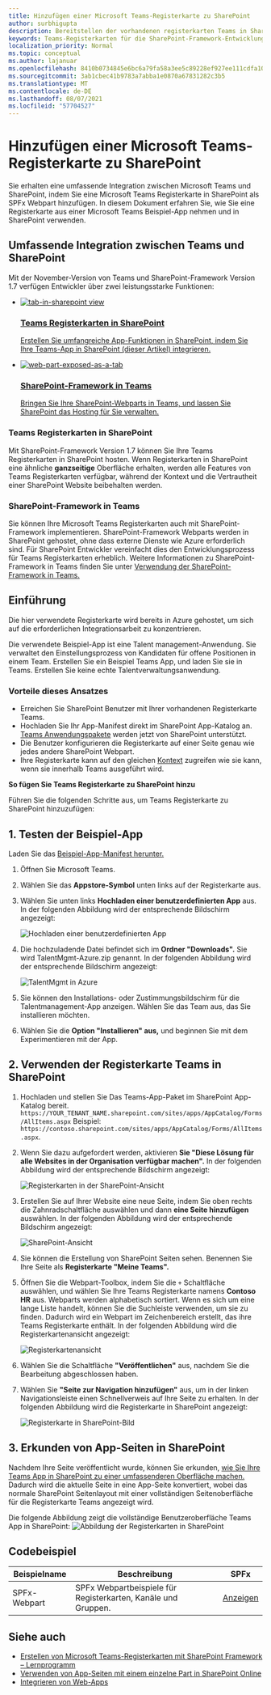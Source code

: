 ```yaml
---
title: Hinzufügen einer Microsoft Teams-Registerkarte zu SharePoint
author: surbhigupta
description: Bereitstellen der vorhandenen registerkarten Teams in SharePoint als SharePoint-Framework-Webpart.
keywords: Teams-Registerkarten für die SharePoint-Framework-Entwicklung
localization_priority: Normal
ms.topic: conceptual
ms.author: lajanuar
ms.openlocfilehash: 8410b0734845e6bc6a79fa58a3ee5c89228ef927ee111cdfa10285daff4c062f
ms.sourcegitcommit: 3ab1cbec41b9783a7abba1e0870a67831282c3b5
ms.translationtype: MT
ms.contentlocale: de-DE
ms.lasthandoff: 08/07/2021
ms.locfileid: "57704527"
---
```

# <a name="add-teams-tab-to-sharepoint"></a>Hinzufügen einer Microsoft Teams-Registerkarte zu SharePoint 

Sie erhalten eine umfassende Integration zwischen Microsoft Teams und SharePoint, indem Sie eine Microsoft Teams Registerkarte in SharePoint als SPFx Webpart hinzufügen. In diesem Dokument erfahren Sie, wie Sie eine Registerkarte aus einer Microsoft Teams Beispiel-App nehmen und in SharePoint verwenden. 

## <a name="rich-integration-between-teams-and-sharepoint"></a>Umfassende Integration zwischen Teams und SharePoint

Mit der November-Version von Teams und SharePoint-Framework Version 1.7 verfügen Entwickler über zwei leistungsstarke Funktionen:

<ul  class="panelContent cardsC">
<li>
    <a href="#introduction">
        <div class="cardSize">
            <div class="cardPadding">
                <div class="card">
                    <div class="cardImageOuter">
                        <div class="cardImage bgdAccent1">
                            <img src="~/assets/images/tabs/tabs-in-sharepoint/image084.png" alt="tab-in-sharepoint view"/>
                        </div>
                    </div>
                    <div class="cardText">
                        <h3>Teams Registerkarten in SharePoint</h3>
                        <p>Erstellen Sie umfangreiche App-Funktionen in SharePoint, indem Sie Ihre Teams-App in SharePoint (dieser Artikel) integrieren.</p>
                    </div>
                </div>
            </div>
        </div>
    </a>
</li>
<li>
    <a href="/sharepoint/dev/spfx/web-parts/get-started/using-web-part-as-ms-teams-tab">
        <div class="cardSize">
            <div class="cardPadding">
                <div class="card">
                    <div class="cardImageOuter">
                        <div class="cardImage bgdAccent1">
                            <img src="~/assets/images/tabs/tabs-in-sharepoint/SharePoint-web-part-exposed-as-a-Tab-in-Microsoft-Teams.png" alt="web-part-exposed-as-a-tab" />
                        </div>
                    </div>
                    <div class="cardText">
                        <h3>SharePoint-Framework in Teams</h3>
                        <p>Bringen Sie Ihre SharePoint-Webparts in Teams, und lassen Sie SharePoint das Hosting für Sie verwalten.</p>
                    </div>
                </div>
            </div>
        </div>
    </a>
</li>
</ul>

### <a name="teams-tabs-in-sharepoint"></a>Teams Registerkarten in SharePoint

Mit SharePoint-Framework Version 1.7 können Sie Ihre Teams Registerkarten in SharePoint hosten. Wenn Registerkarten in SharePoint eine ähnliche **ganzseitige** Oberfläche erhalten, werden alle Features von Teams Registerkarten verfügbar, während der Kontext und die Vertrautheit einer SharePoint Website beibehalten werden.

### <a name="sharepoint-framework-in-teams"></a>SharePoint-Framework in Teams

Sie können Ihre Microsoft Teams Registerkarten auch mit SharePoint-Framework implementieren. SharePoint-Framework Webparts werden in SharePoint gehostet, ohne dass externe Dienste wie Azure erforderlich sind. Für SharePoint Entwickler vereinfacht dies den Entwicklungsprozess für Teams Registerkarten erheblich. Weitere Informationen zu SharePoint-Framework in Teams finden Sie unter [Verwendung der SharePoint-Framework in Teams.](/sharepoint/dev/spfx/web-parts/get-started/using-web-part-as-ms-teams-tab)

## <a name="introduction"></a>Einführung

Die hier verwendete Registerkarte wird bereits in Azure gehostet, um sich auf die erforderlichen Integrationsarbeit zu konzentrieren.

Die verwendete Beispiel-App ist eine Talent management-Anwendung. Sie verwaltet den Einstellungsprozess von Kandidaten für offene Positionen in einem Team. Erstellen Sie ein Beispiel Teams App, und laden Sie sie in Teams. Erstellen Sie keine echte Talentverwaltungsanwendung.

### <a name="benefits-of-this-approach"></a>Vorteile dieses Ansatzes

* Erreichen Sie SharePoint Benutzer mit Ihrer vorhandenen Registerkarte Teams.
* Hochladen Sie Ihr App-Manifest direkt im SharePoint App-Katalog an. [Teams Anwendungspakete](~/concepts/build-and-test/apps-package.md) werden jetzt von SharePoint unterstützt.
* Die Benutzer konfigurieren die Registerkarte auf einer Seite genau wie jedes andere SharePoint Webpart.
* Ihre Registerkarte kann auf den gleichen [Kontext](~/tabs/how-to/access-teams-context.md) zugreifen wie sie kann, wenn sie innerhalb Teams ausgeführt wird.

**So fügen Sie Teams Registerkarte zu SharePoint hinzu**

Führen Sie die folgenden Schritte aus, um Teams Registerkarte zu SharePoint hinzuzufügen:

## <a name="1-test-the-sample-app"></a>1. Testen der Beispiel-App

Laden Sie das [Beispiel-App-Manifest herunter.](https://github.com/MicrosoftDocs/msteams-docs/raw/master/msteams-platform/assets/downloads/TalentMgmt-Azure.zip)

1. Öffnen Sie Microsoft Teams.
1. Wählen Sie das **Appstore-Symbol** unten links auf der Registerkarte aus.
1. Wählen Sie unten links **Hochladen einer benutzerdefinierten App** aus. In der folgenden Abbildung wird der entsprechende Bildschirm angezeigt:  

    ![Hochladen einer benutzerdefinierten App](~/assets/images/tabs/tabs-in-sharepoint/upload-custom-app.png)

1. Die hochzuladende Datei befindet sich im **Ordner "Downloads".** Sie wird TalentMgmt-Azure.zip genannt. In der folgenden Abbildung wird der entsprechende Bildschirm angezeigt:
 
    ![TalentMgmt in Azure](~/assets/images/tabs/tabs-in-sharepoint/talentmgmt-azure.png)

1. Sie können den Installations- oder Zustimmungsbildschirm für die Talentmanagement-App anzeigen. Wählen Sie das Team aus, das Sie installieren möchten. 
1. Wählen Sie die **Option "Installieren" aus,** und beginnen Sie mit dem Experimentieren mit der App.

## <a name="2-use-teams-tab-in-sharepoint"></a>2. Verwenden der Registerkarte Teams in SharePoint

1. Hochladen und stellen Sie Das Teams-App-Paket im SharePoint App-Katalog bereit. `https://YOUR_TENANT_NAME.sharepoint.com/sites/apps/AppCatalog/Forms/AllItems.aspx` Beispiel: `https://contoso.sharepoint.com/sites/apps/AppCatalog/Forms/AllItems.aspx`.

1. Wenn Sie dazu aufgefordert werden, aktivieren **Sie "Diese Lösung für alle Websites in der Organisation verfügbar machen".**
In der folgenden Abbildung wird der entsprechende Bildschirm angezeigt:

   ![Registerkarten in der SharePoint-Ansicht](~/assets/images/tabs/tabs-in-sharepoint/image065.png)

1. Erstellen Sie auf Ihrer Website eine neue Seite, indem Sie oben rechts die Zahnradschaltfläche auswählen und dann **eine Seite hinzufügen** auswählen.
In der folgenden Abbildung wird der entsprechende Bildschirm angezeigt:

   ![SharePoint-Ansicht](~/assets/images/tabs/tabs-in-sharepoint/image066.png)

1. Sie können die Erstellung von SharePoint Seiten sehen. Benennen Sie Ihre Seite als **Registerkarte "Meine Teams".**

1. Öffnen Sie die Webpart-Toolbox, indem Sie die `+` Schaltfläche auswählen, und wählen Sie Ihre Teams Registerkarte namens **Contoso HR** aus. Webparts werden alphabetisch sortiert. Wenn es sich um eine lange Liste handelt, können Sie die Suchleiste verwenden, um sie zu finden. Dadurch wird ein Webpart im Zeichenbereich erstellt, das ihre Teams Registerkarte enthält. In der folgenden Abbildung wird die Registerkartenansicht angezeigt:

   ![Registerkartenansicht](~/assets/images/tabs/tabs-in-sharepoint/image071.png)

1. Wählen Sie die Schaltfläche **"Veröffentlichen"** aus, nachdem Sie die Bearbeitung abgeschlossen haben.

1. Wählen Sie **"Seite zur Navigation hinzufügen"** aus, um in der linken Navigationsleiste einen Schnellverweis auf Ihre Seite zu erhalten. In der folgenden Abbildung wird die Registerkarte in SharePoint angezeigt: 

   ![Registerkarte in SharePoint-Bild](~/assets/images/tabs/tabs-in-sharepoint/image073.png)

## <a name="3-explore-app-pages-in-sharepoint"></a>3. Erkunden von App-Seiten in SharePoint

Nachdem Ihre Seite veröffentlicht wurde, können Sie erkunden, [wie Sie Ihre Teams App in SharePoint zu einer umfassenderen Oberfläche machen.](/sharepoint/dev/spfx/web-parts/single-part-app-pages) Dadurch wird die aktuelle Seite in eine App-Seite konvertiert, wobei das normale SharePoint Seitenlayout mit einer vollständigen Seitenoberfläche für die Registerkarte Teams angezeigt wird. 

Die folgende Abbildung zeigt die vollständige Benutzeroberfläche Teams App in SharePoint: ![ Abbildung der Registerkarten in SharePoint](~/assets/images/tabs/tabs-in-sharepoint/image085.png)

## <a name="code-sample"></a>Codebeispiel
| **Beispielname** | **Beschreibung** | **SPFx** |
|-----------------|-----------------|----------|
| SPFx-Webpart | SPFx Webpartbeispiele für Registerkarten, Kanäle und Gruppen. | [Anzeigen](https://github.com/OfficeDev/Microsoft-Teams-Samples/tree/main/samples/tab-channel-group/spfx)

## <a name="see-also"></a>Siehe auch

* [Erstellen von Microsoft Teams-Registerkarten mit SharePoint Framework – Lernprogramm](/sharepoint/dev/spfx/web-parts/get-started/using-web-part-as-ms-teams-tab)
* [Verwenden von App-Seiten mit einem einzelne Part in SharePoint Online](/sharepoint/dev/spfx/web-parts/single-part-app-pages)
* [Integrieren von Web-Apps](~/samples/integrate-web-apps-overview.md)
